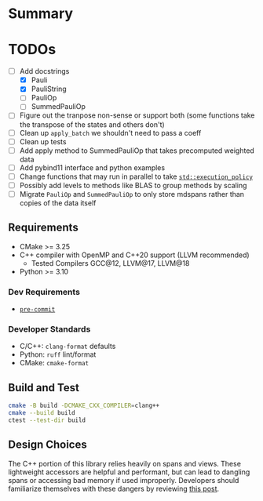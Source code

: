 # Summary

# TODOs
- [ ] Add docstrings
  - [X] Pauli
  - [X] PauliString
  - [ ] PauliOp
  - [ ] SummedPauliOp
- [ ] Figure out the tranpose non-sense or support both (some functions take the transpose of the states and others don't)
- [ ] Clean up `apply_batch` we shouldn't need to pass a coeff
- [ ] Clean up tests
- [ ] Add apply method to SummedPauliOp that takes precomputed weighted data
- [ ] Add pybind11 interface and python examples
- [ ] Change functions that may run in parallel to take [`std::execution_policy`](https://en.cppreference.com/w/cpp/algorithm/execution_policy_tag_t)
- [ ] Possibly add levels to methods like BLAS to group methods by scaling
- [ ] Migrate `PauliOp` and `SummedPauliOp` to only store mdspans rather than copies of the data itself

## Requirements

- CMake >= 3.25
- C++ compiler with OpenMP and C++20 support (LLVM recommended)
  - Tested Compilers GCC@12, LLVM@17, LLVM@18
- Python >= 3.10

### Dev Requirements
- [`pre-commit`](https://pre-commit.com/)


### Developer Standards

- C/C++: `clang-format` defaults
- Python: `ruff` lint/format
- CMake: `cmake-format`


## Build and Test

```bash
cmake -B build -DCMAKE_CXX_COMPILER=clang++
cmake --build build
ctest --test-dir build
```

## Design Choices

The C++ portion of this library relies heavily on spans and views.
These lightweight accessors are helpful and performant, but can lead to dangling spans or accessing bad memory if used improperly.
Developers should familiarize themselves with these dangers by reviewing [this post](https://hackingcpp.com/cpp/std/span.html).

